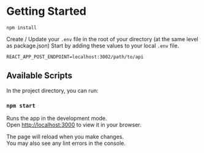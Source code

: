 # Getting Started
`npm install`

Create / Update your `.env` file in the root of your directory (at the same level as package.json)
Start by adding these values to your local `.env` file.

```
REACT_APP_POST_ENDPOINT=localhost:3002/path/to/api
```

## Available Scripts

In the project directory, you can run:

### `npm start`

Runs the app in the development mode.\
Open [http://localhost:3000](http://localhost:3000) to view it in your browser.

The page will reload when you make changes.\
You may also see any lint errors in the console.
